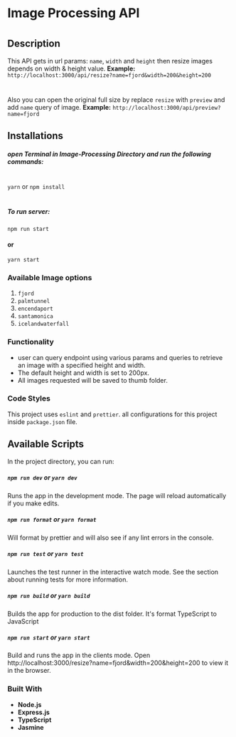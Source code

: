 # Image Processing API
#
## Description
This API gets in url params: `name`, `width` and `height` then resize images depends on width & height value.
__Example:__ `http://localhost:3000/api/resize?name=fjord&width=200&height=200`
#

Also you can open the original full size by replace `resize` with `preview` and add `name` query of image.
__Example:__ `http://localhost:3000/api/preview?name=fjord`

## Installations

##### open Terminal in Image-Processing Directory and run the following commands:
#
`yarn` or `npm install`
#
##### To run server:
`npm run start`
#### or
`yarn start`

### Available Image options
1. `fjord`
2. `palmtunnel`
3. `encendaport`
4. `santamonica`
5. `icelandwaterfall`


### Functionality
- user can query endpoint using various params and queries to retrieve an image with a specified height and width.
- The default height and width is set to 200px.
- All images requested will be saved to thumb folder.

### Code Styles
This project uses `eslint` and `prettier`. all configurations for this project inside `package.json` file.

## Available Scripts

In the project directory, you can run:

##### `npm run dev` or `yarn dev`
Runs the app in the development mode.
The page will reload automatically if you make edits.

##### `npm run format` or `yarn format`
Will format by prettier and will also see if any lint errors in the console.

##### `npm run test` or `yarn test`
Launches the test runner in the interactive watch mode.
See the section about running tests for more information.

##### `npm run build` or `yarn build`
Builds the app for production to the dist folder.
It's format TypeScript to JavaScript

##### `npm run start` or `yarn start`
Build and runs the app in the clients mode.
Open http://localhost:3000/resize?name=fjord&width=200&height=200 to view it in the browser.


### Built With
- **Node.js**
- **Express.js**
- **TypeScript**
- **Jasmine**